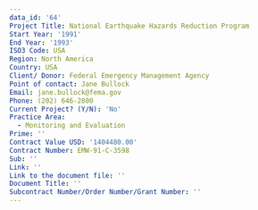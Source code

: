 ```yaml
---
data_id: '64'
Project Title: National Earthquake Hazards Reduction Program
Start Year: '1991'
End Year: '1993'
ISO3 Code: USA
Region: North America
Country: USA
Client/ Donor: Federal Emergency Management Agency
Point of contact: Jane Bullock
Email: jane.bullock@fema.gov
Phone: (202) 646-2800
Current Project? (Y/N): 'No'
Practice Area:
  - Monitoring and Evaluation
Prime: ''
Contract Value USD: '1404480.00'
Contract Number: EMW-91-C-3598
Sub: ''
Link: ''
Link to the document file: ''
Document Title: ''
Subcontract Number/Order Number/Grant Number: ''
---
```

